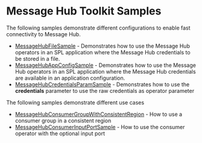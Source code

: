 # Message Hub Toolkit Samples

The following samples demonstrate different configurations to enable fast connectivity to Message Hub.

 * [MessageHubFileSample](MessageHubFileSample) - Demonstrates how to use the Message Hub operators in an SPL application where the Message Hub credentials to be stored in a file.
 * [MessageHubAppConfigSample](MessageHubAppConfigSample) - Demonstrates how to use the Message Hub operators in an SPL application where the Message Hub credentials are available in an application configuration.
 * [MessageHubCredentialsParamSample](MessageHubCredentialsParamSample) - Demonstrates how to use the **credentials** parameter to use the raw credentials as operator parameter

The following samples demonstrate different use cases

 * [MessageHubConsumerGroupWithConsistentRegion](MessageHubConsumerGroupWithConsistentRegion) - How to use a consumer group in a consistent region
 * [MessageHubConsumerInputPortSample](MessageHubConsumerInputPortSample) - How to use the consumer operator with the optional input port
 